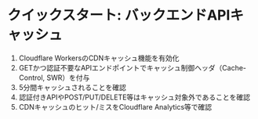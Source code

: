 # クイックスタート: バックエンドAPIキャッシュ

1. Cloudflare WorkersのCDNキャッシュ機能を有効化
2. GETかつ認証不要なAPIエンドポイントでキャッシュ制御ヘッダ（Cache-Control, SWR）を付与
3. 5分間キャッシュされることを確認
4. 認証付きAPIやPOST/PUT/DELETE等はキャッシュ対象外であることを確認
5. CDNキャッシュのヒット/ミスをCloudflare Analytics等で確認
